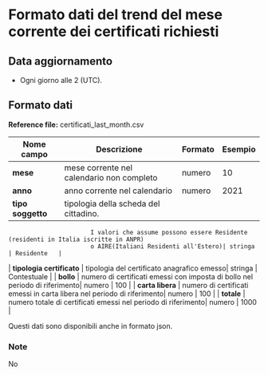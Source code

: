 # Formato dati del trend del mese corrente dei certificati richiesti

## Data aggiornamento
- Ogni giorno alle 2 (UTC). 

## Formato dati

**Reference file:** certificati_last_month.csv<br>

| Nome campo                  | Descrizione                       | Formato                       | Esempio             |
|-----------------------------|-----------------------------------|-------------------------------|---------------------|
| **mese**       | mese corrente nel calendario non completo             | numero                   | 10       |
| **anno**  | anno corrente nel calendario  |   numero     |        2021         |
| **tipo soggetto**      | tipologia della scheda del cittadino. 
						   I valori che assume possono essere Residente (residenti in Italia iscritte in ANPR) 
						   o AIRE(Italiani Residenti all'Estero)| stringa             | Residente   | 
| **tipologia certificato**      | tipologia del certificato anagrafico emesso| stringa    | Contestuale   |
| **bollo**      | numero di certificati emessi con imposta di bollo nel periodo di riferimento| numero    | 100   |
| **carta libera**      | numero di certificati emessi in carta libera nel periodo di riferimento| numero    | 100   |
| **totale**      | numero totale di certificati emessi nel periodo di riferimento| numero             | 1000   |

Questi dati sono disponibili anche in formato json.

### Note
No